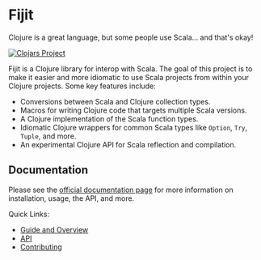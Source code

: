 # Fijit

Clojure is a great language, but some people use Scala... and that's okay!

[![Clojars Project](https://img.shields.io/clojars/v/io.github.erp12/fijit.svg)](https://clojars.org/io.github.erp12/fijit)

Fijit is a Clojure library for interop with Scala. The goal of this project is to make it easier and more idiomatic to 
use Scala projects from within your Clojure projects. Some key features include:

- Conversions between Scala and Clojure collection types.
- Macros for writing Clojure code that targets multiple Scala versions.
- A Clojure implementation of the Scala function types.
- Idiomatic Clojure wrappers for common Scala types like `Option`, `Try`, `Tuple`, and more.
- An experimental Clojure API for Scala reflection and compilation.

## Documentation

Please see the [official documentation page](https://erp12.github.io/fijit/) for more information on
installation, usage, the API, and more.

Quick Links:
- [Guide and Overview](https://erp12.github.io/fijit/guide.html)
- [API](https://erp12.github.io/fijit/index.html)
- [Contributing](https://erp12.github.io/fijit/contributing.html)
